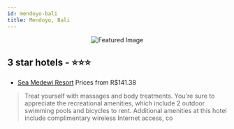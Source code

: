 ```yaml
---
id: mendoyo-bali
title: Mendoyo, Bali
---
```


<center><img src="https://i.travelapi.com/hotels/15000000/14990000/14986900/14986831/1afbc6cc_z.jpg" alt="Featured Image" /></center>


##  3 star hotels - ⭐️⭐️⭐️

-    [Sea Medewi Resort](https://us.hurb.com/hotels/mendoyo/sea-medewi-resort-JNP-JP942946?cmp=18055) Prices from R$141.38
   > Treat yourself with massages and body treatments. You're sure to appreciate the recreational amenities, which include 2 outdoor swimming pools and bicycles to rent. Additional amenities at this hotel include complimentary wireless Internet access, co
